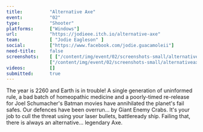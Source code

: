 ```yaml
---
title:          "Alternative Axe"
event:          "02"
type:           "Shooter"
platforms:      ["Windows"]
url:            "https://jodieee.itch.io/alternative-axe"
team:           [ "Jodie Eagleson" ]
social:         ["https://www.facebook.com/jodie.guacamoleii"]
need-title:     false
screenshots:    [ ["/content/img/event/02/screenshots-small/alternativeaxe-000.jpg", "/content/img/event/02/screenshots/alternativeaxe-000.jpg"],
                ["/content/img/event/02/screenshots-small/alternativeaxe-001.jpg", "/content/img/event/02/screenshots/alternativeaxe-001.jpg"] ]
videos:         []
submitted:      true
---
```

The year is 2260 and Earth is in trouble! A single generation of uninformed rule, a bad batch of homeopathic medicine and a poorly-timed re-release for Joel Schumacher's Batman movies have annihilated the planet's fail safes. Our defences have been overrun... by Giant Enemy Crabs. It's your job to cull the threat using your laser bullets, battleready ship. Failing that, there is always an alternative... legendary Axe.